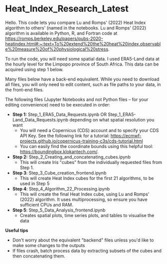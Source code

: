 # Heat_Index_Research_Latest

Hello. This code lets you compare Lu and Romps' (2022) Heat Index algorithm to others' (named in the notebooks. Lu and Romps' (2022) algorithm is available in Python, R, and Fortran code at https://romps.berkeley.edu/papers/pubs-2020-heatindex.html#:~:text=To%20extend%20the%20heat%20index,observable%20measure%20of%20physiological%20stress.

To run the code, you will need some spatial data. I used ERA5-Land data at the hourly level for the Limpopo province of South Africa. This data can be acquired using step 1 below.

Many files below have a back-end equivalent. While you need to download all files, you will only need to edit content, such as file paths to your data, in the front-end files.

The following files (Jupyter Notebooks and not Python files – for your editing convenience) need to be executed in order:
- **Step 1:** Step_1_ERA5_Data_Requests.ipynb OR Step_1_ERA5-Land_Data_Requests.ipynb depending on what spatial resolution you want
  - You will need a Copernicus (CDS) account and to specify your CDS API Key. See the following link for a tutorial: https://ecmwf-projects.github.io/copernicus-training-c3s/cds-tutorial.html
   - You can easily find the coordinate bounds using this helpful tool: https://boundingbox.klokantech.com/.
- **Step 2:** Step_2_Creating_and_concatenating_cubes.ipynb
   - This will create Iris "cubes" from the individually requested files from Step 1.
- **Step 3**: Step_3_Cube_creation_frontend.ipynb
  - This will create Heat Index cubes for the first 21 algorithms, to be used in Step 5
- **Step 4**: Step_4_Algorithm_22_Processing.ipynb
  - This will create the final Heat Index cube, using Lu and Romps' (2022) algorithm. It uses multiprocessing, so ensure you have sufficient CPUs and RAM.
- **Step 5**: Step_5_Data_Analysis_frontend.ipynb
  - Creates spatial plots, time series plots, and tables to visualise the data

**Useful tips**
- Don't worry about the equivalent "backend" files unless you'd like to make some changes to the outputs
- If files crash, batch process data by extracting subsets of the cubes and then concatenating them.
